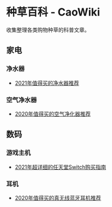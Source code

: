 # 种草百科 - CaoWiki

收集整理各类购物种草的科普文章。

## 家电

### 净水器

* [2021年值得买的净水器推荐](https://zhuanlan.zhihu.com/p/111616374)

### 空气净水器

* [2020年值得买的空气净化器推荐](https://zhuanlan.zhihu.com/p/106909475)


## 数码

### 游戏主机

* [2021年超详细的任天堂Switch购买指南](https://zhuanlan.zhihu.com/p/347524872)


### 耳机

* [2020年值得买的真无线蓝牙耳机推荐](https://zhuanlan.zhihu.com/p/105259319)
